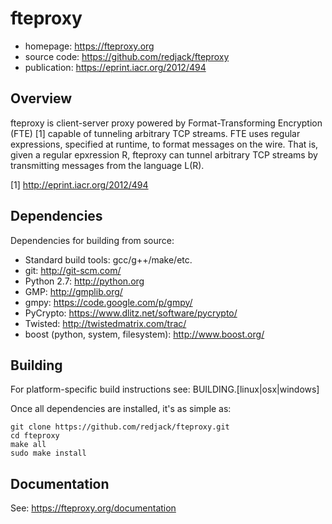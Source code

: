 fteproxy
========

* homepage: https://fteproxy.org
* source code: https://github.com/redjack/fteproxy
* publication: https://eprint.iacr.org/2012/494

Overview
--------

fteproxy is client-server proxy powered by Format-Transforming Encryption (FTE) [1] capable of tunneling arbitrary TCP streams.
FTE uses regular expressions, specified at runtime, to format messages on the wire.
That is, given a regular epxression R, fteproxy can tunnel arbitrary TCP streams by transmitting messages from the language L(R).

[1] http://eprint.iacr.org/2012/494

Dependencies
--------

Dependencies for building from source:
* Standard build tools: gcc/g++/make/etc.
* git: http://git-scm.com/
* Python 2.7: http://python.org
* GMP: http://gmplib.org/
* gmpy: https://code.google.com/p/gmpy/
* PyCrypto: https://www.dlitz.net/software/pycrypto/
* Twisted: http://twistedmatrix.com/trac/
* boost (python, system, filesystem): http://www.boost.org/

Building
-----------

For platform-specific build instructions see: BUILDING.[linux|osx|windows]

Once all dependencies are installed, it's as simple as:

```
git clone https://github.com/redjack/fteproxy.git
cd fteproxy
make all
sudo make install
```

Documentation
-------------

See: https://fteproxy.org/documentation
